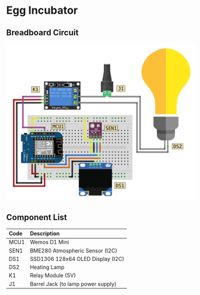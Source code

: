 # Egg Incubator

## Breadboard Circuit
![Breadboard Circuit](./breadboard_circuit.png)

## Component List

|Code|Description|
|:--|:--|
|MCU1|Wemos D1 Mini|
|SEN1|BME280 Atmospheric Sensor (I2C)|
|DS1|SSD1306 128x64 OLED Display (I2C)|
|DS2|Heating Lamp|
|K1|Relay Module (5V)|
|J1|Barrel Jack (to lamp power supply)|
